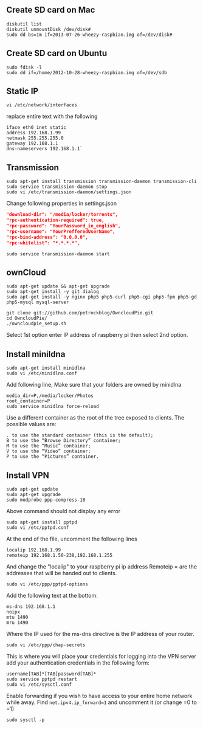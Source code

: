 ## Create SD card on Mac

```shell
diskutil list
diskutil unmountDisk /dev/disk#
sudo dd bs=1m if=2013-07-26-wheezy-raspbian.img of=/dev/disk#
```

## Create SD card on Ubuntu
```shell
sudo fdisk -l
sudo dd if=/home/2012-10-28-wheezy-raspbian.img of=/dev/sdb
```

## Static IP
```shell
vi /etc/network/interfaces
```
replace entire text with the following

```shell
iface eth0 inet static
address 192.168.1.99
netmask 255.255.255.0
gateway 192.168.1.1
dns-nameservers 192.168.1.1`
```
## Transmission
```shell
sudo apt-get install transmission transmission-daemon transmission-cli
sudo service transmission-daemon stop
sudo vi /etc/transmission-daemon/settings.json
```
Change following properties in settings.json
```json
"download-dir": "/media/locker/torrents",
"rpc-authentication-required": true,
"rpc-password": "YourPassword_in_english",
"rpc-username": "YourPrefferedUserName",
"rpc-bind-address": "0.0.0.0",
"rpc-whitelist": "*.*.*.*",
```
```shell
sudo service transmission-daemon start
```
## ownCloud
```shell
sudo apt-get update && apt-get upgrade
sudo apt-get install -y git dialog
sudo apt-get install -y nginx php5 php5-curl php5-cgi php5-fpm php5-gd php5-mysql mysql-server
```
```shell
git clone git://github.com/petrockblog/OwncloudPie.git
cd OwncloudPie/
./owncloudpie_setup.sh 
```
Select 1st option enter IP address of raspberry pi then select 2nd option.

## Install minildna
```shell
sudo apt-get install minidlna
sudo vi /etc/minidlna.conf
```
Add following line, Make sure that your folders are owned by minidlna
```properties
media_dir=P,/media/locker/Photos
root_container=P
sudo service minidlna force-reload
```

Use a different container as the root of the tree exposed to clients. The possible values are:

``` shell
. to use the standard container (this is the default);
B to use the “Browse Directory” container;
M to use the “Music” container;
V to use the “Video” container;
P to use the “Pictures” container.
```
## Install VPN
```shell
sudo apt-get update
sudo apt-get upgrade
sudo modprobe ppp-compress-18
```
Above command should not display any error
```shell
sudo apt-get install pptpd
sudo vi /etc/pptpd.conf
```
At the end of the file, uncomment the following lines
```shell
localip 192.168.1.99
remoteip 192.168.1.50-238,192.168.1.255
```
And change the "localip" to your raspberry pi ip address
Remoteip = are the addresses that will be handed out to clients.
```shell
sudo vi /etc/ppp/pptpd-options
```
Add the following text at the bottom:
```shell
ms-dns 192.168.1.1
noipx
mtu 1490
mru 1490
```
Where the IP used for the ms-dns directive is the IP address of your router.
```shell
sudo vi /etc/ppp/chap-secrets
```
This is where you will place your credentials for logging into the VPN server add your authentication credentials in the following form:
```shell
username[TAB]*[TAB]password[TAB]*
sudo service pptpd restart
sudo vi /etc/sysctl.conf
```
Enable forwarding if you wish to have access to your entire home network while away.
Find `net.ipv4.ip_forward=1` and uncomment it (or change =0 to =1) 
```shell
sudo sysctl -p
```